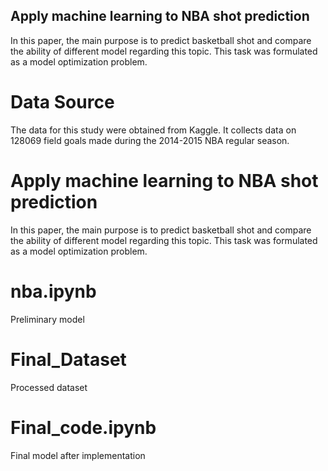 ## Apply machine learning to NBA shot prediction
In this paper, the main purpose is to predict basketball shot and compare the ability of different model regarding this topic. This task was formulated as a model optimization problem. 

# Data Source
The data for this study were obtained from Kaggle. It collects data on 128069 field goals made during the 2014-2015 NBA regular season. 

# Apply machine learning to NBA shot prediction
In this paper, the main purpose is to predict basketball shot and compare the ability of different model regarding this topic. This task was formulated as a model optimization problem. 

# nba.ipynb
Preliminary model 

# Final_Dataset
Processed dataset


# Final_code.ipynb
Final model after implementation

